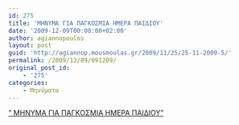 ```yaml
---
id: 275
title: 'ΜΗΝΥΜΑ ΓΙΑ ΠΑΓΚΟΣΜΙΑ ΗΜΕΡΑ ΠΑΙΔΙΟΥ'
date: '2009-12-09T00:00:00+02:00'
author: agiannopoulos
layout: post
guid: 'http://agiannop.mousmoulas.gr/2009/11/25/25-11-2009-5/'
permalink: /2009/12/09/091209/
original_post_id:
    - '275'
categories:
    - Μηνύματα
---
```


[” ΜΗΝΥΜΑ ΓΙΑ ΠΑΓΚΟΣΜΙΑ ΗΜΕΡΑ ΠΑΙΔΙΟΥ”](http://localhost:8000/wp-content/uploads/2009/11/pagkosmia_mera_paidioy2.pdf)